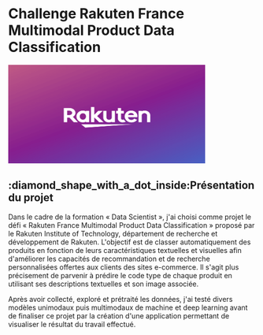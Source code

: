 <h1>Challenge Rakuten France Multimodal Product Data Classification</h1>

<img src="./rakuten.png" alt="image_rakuten" width="400" height="200">

<h2>:diamond_shape_with_a_dot_inside:Présentation du projet</h2>

<p>Dans le cadre de la formation « Data Scientist », j'ai choisi comme projet le défi « Rakuten France Multimodal Product Data Classification » proposé par le Rakuten Institute of Technology, département de recherche et développement de Rakuten. L'objectif est de classer automatiquement des produits en fonction de leurs caractéristiques textuelles et visuelles afin d'améliorer les capacités de recommandation et de recherche personnalisées offertes aux clients des sites e-commerce. Il s'agit plus précisement de parvenir à prédire le code type de chaque produit en utilisant ses descriptions textuelles et son image associée.</p>
<p>Après avoir collecté, exploré et prétraité les données, j'ai testé divers modèles unimodaux puis multimodaux de machine et deep learning avant de finaliser ce projet par la création d'une application permettant de visualiser le résultat du travail effectué.</p>
